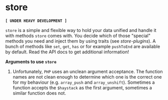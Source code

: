 # store
**`[ UNDER HEAVY DEVELOPMENT ]`**

`store` is a simple and flexible way to hold your data unified and handle it with methods `store` comes with. You decide which of those "special" methods you need and inject them by using traits (see *store-plugins*). A bunch of methods like `set`, `get`, `has` or for example `pushToEnd` are available by default. Read the API docs to get additional information!

**Arguments to use `store`**

1. Unfortunately, `PHP` uses an unclean argument acceptance. The function names are not clean enough to determine which one is the correct one for my behaviour (e.g. `array_push` and `array_unshift`). Sometimes a function accepts the `$haystack` as the first argument, sometimes a similar function does not.